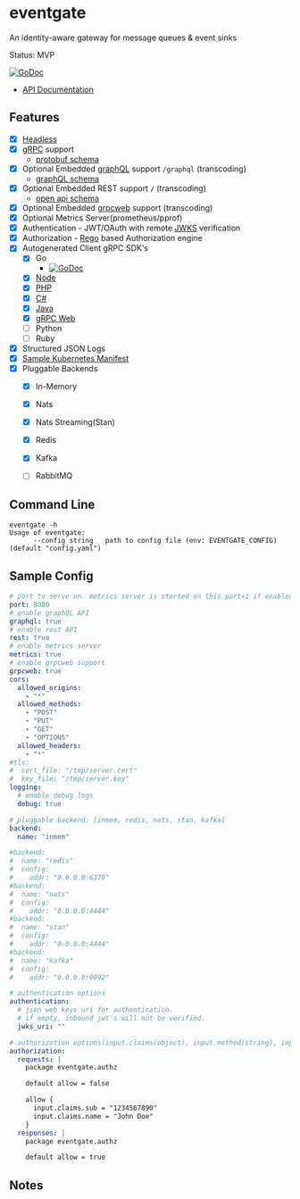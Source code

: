 # eventgate

An identity-aware gateway for message queues & event sinks

Status: MVP

[![GoDoc](https://godoc.org/github.com/autom8ter/eventgate?status.svg)](https://godoc.org/github.com/autom8ter/eventgate/eventgate-client-go)

- [API Documentation](https://autom8ter.github.io/eventgate/)
                                        
## Features
- [x] [Headless](https://en.wikipedia.org/wiki/Headless_software)
- [x] [gRPC](https://grpc.io/) support
    - [protobuf schema](schema.proto)
- [x] Optional Embedded [graphQL](https://graphql.org/) support `/graphql` (transcoding)
    - [graphQL schema](schema.graphql)
- [x] Optional Embedded REST support `/` (transcoding)
    - [open api schema](schema.swagger.json)
- [x] Optional Embedded [grpcweb](https://grpc.io/docs/platforms/web/basics/) support (transcoding)
- [x] Optional Metrics Server(prometheus/pprof)
- [x] Authentication - JWT/OAuth with remote [JWKS](https://auth0.com/docs/tokens/json-web-tokens/json-web-key-sets) verification
- [x] Authorization - [Rego](https://www.openpolicyagent.org/docs/latest/policy-language/) based Authorization engine
- [x] Autogenerated Client gRPC SDK's
    - [x] Go
        - [![GoDoc](https://godoc.org/github.com/autom8ter/eventgate?status.svg)](https://godoc.org/github.com/autom8ter/eventgate/eventgate-client-go)
    - [x] [Node](./gen/grpc/node)
    - [x] [PHP](./gen/grpc/php)
    - [x] [C#](./gen/grpc/csharp)
    - [x] [Java](./gen/grpc/java)
    - [x] [gRPC Web](./gen/grpc/web)
    - [ ] Python
    - [ ] Ruby
- [x] Structured JSON Logs
- [x] [Sample Kubernetes Manifest](k8s.yaml)
- [x] Pluggable Backends
    - [x] In-Memory
    - [x] Nats
    - [x] Nats Streaming(Stan)
    - [x] Redis
    - [x] Kafka
    - [ ] RabbitMQ

    
## Command Line

```
eventgate -h
Usage of eventgate:
      --config string   path to config file (env: EVENTGATE_CONFIG) (default "config.yaml")
```

## Sample Config

```yaml
# port to serve on. metrics server is started on this port+1 if enabled
port: 8080
# enable graphQL API
graphql: true
# enable rest API
rest: true
# enable metrics server
metrics: true
# enable grpcweb support
grpcweb: true
cors:
  allowed_origins:
    - "*"
  allowed_methods:
    - "POST"
    - "PUT"
    - "GET"
    - "OPTIONS"
  allowed_headers:
    - "*"
#tls:
#  cert_file: "/tmp/server.cert"
#  key_file: "/tmp/server.key"
logging:
  # enable debug logs
  debug: true

# pluggable backend: [inmem, redis, nats, stan, kafka]
backend:
  name: "inmem"

#backend:
#  name: "redis"
#  config:
#    addr: "0.0.0.0:6379"
#backend:
#  name: "nats"
#  config:
#    addr: "0.0.0.0:4444"
#backend:
#  name: "stan"
#  config:
#    addr: "0.0.0.0:4444"
#backend:
#  name: "kafka"
#  config:
#    addr: "0.0.0.0:9092"

# authentication options
authentication:
  # json web keys uri for authentication.
  # if empty, inbound jwt's will not be verified.
  jwks_uri: ""

# authorization options(input.claims(object), input.method(string), input.body(object), input.client_stream(bool), input.server_stream(bool)
authorization:
  requests: |
    package eventgate.authz

    default allow = false

    allow {
      input.claims.sub = "1234567890"
      input.claims.name = "John Doe"
    }
  responses: |
    package eventgate.authz

    default allow = true

```

## Notes
